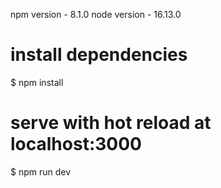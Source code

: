 npm version - 8.1.0
node version - 16.13.0

# install dependencies
$ npm install

# serve with hot reload at localhost:3000
$ npm run dev